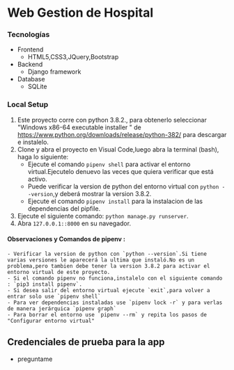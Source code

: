 # Web Gestion de Hospital
### Tecnologías
- Frontend
	- HTML5,CSS3,JQuery,Bootstrap
- Backend
    - Django framework
- Database
    - SQLite
### Local Setup
<!--
1. Clonar el repositorio
2. Abrir el terminal bash en el Visual Code (recomendado) , o hacer "Git bash here" dentro de la carpeta clonada
3. Verificar la version de python con `python --version`.
	- Si tiene varias versiones le aparecerá la ultima que instaló.No es un problema,pero tambien debe tener la version 3.8.2 para activar el entorno virtual de este proyecto.
	- Para tener la version de python 3.8.2., seleccionar "Windows x86-64 executable installer " de https://www.python.org/downloads/release/python-382/ para descargar e instalelo.
4. Configurar el entorno virtual:	
	- Ejecute el comando `pipenv shell` para activar el entorno virtual.Ejecutelo denuevo las veces que quiera verificar que está activo.
	- Puede verificar la version de python del entorno virtual con `python --version`,y deberá mostrar la version 3.8.2.
	- Ejecute el comando `pipenv install` para la instalacion de las dependencias del pipfile.
5. Run `python manage.py runserver`.
6. Go to `127.0.0.1::8000` in your web browser.
-->
1. Este proyecto corre con python 3.8.2., para obtenerlo seleccionar "Windows x86-64 executable installer " de https://www.python.org/downloads/release/python-382/ para descargar e instalelo.
2. Clone y abra el proyecto en Visual Code,luego abra la terminal (bash), haga lo siguiente:
	- Ejecute el comando `pipenv shell` para activar el entorno virtual.Ejecutelo denuevo las veces que quiera verificar que está activo.
	- Puede verificar la version de python del entorno virtual con `python --version`,y deberá mostrar la version 3.8.2.
	- Ejecute el comando `pipenv install` para la instalacion de las dependencias del pipfile.
3. Ejecute el siguiente comando: `python manage.py runserver`.
4. Abra `127.0.0.1::8000` en su navegador.
#### Observaciones y Comandos de pipenv :
	- Verificar la version de python con `python --version`.Si tiene varias versiones le aparecerá la ultima que instaló.No es un problema,pero tambien debe tener la version 3.8.2 para activar el entorno virtual de este proyecto.
	- Si el comando pipenv no funciona,instalelo con el siguiente comando : `pip3 install pipenv`.
	- Si desea salir del entorno virtual ejecute `exit`,para volver a entrar solo use `pipenv shell`
	- Para ver dependencias instaladas use `pipenv lock -r` y para verlas de manera jerárquica `pipenv graph`
	- Para borrar el entorno use `pipenv --rm` y repita los pasos de "Configurar entorno virtual" 

## Credenciales de prueba para la app 
- preguntame
